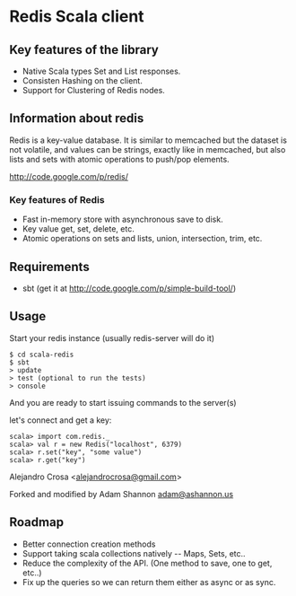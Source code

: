 # Redis Scala client

## Key features of the library

- Native Scala types Set and List responses.
- Consisten Hashing on the client.
- Support for Clustering of Redis nodes.

## Information about redis

Redis is a key-value database. It is similar to memcached but the dataset is not volatile,
and values can be strings, exactly like in memcached, but also lists and sets with atomic
operations to push/pop elements.

http://code.google.com/p/redis/

### Key features of Redis

- Fast in-memory store with asynchronous save to disk.
- Key value get, set, delete, etc.
- Atomic operations on sets and lists, union, intersection, trim, etc.

## Requirements

- sbt (get it at http://code.google.com/p/simple-build-tool/)

## Usage

Start your redis instance (usually redis-server will do it)

    $ cd scala-redis
    $ sbt
    > update
    > test (optional to run the tests)
    > console

And you are ready to start issuing commands to the server(s)

let's connect and get a key:

    scala> import com.redis._
    scala> val r = new Redis("localhost", 6379)
    scala> r.set("key", "some value")
    scala> r.get("key")


Alejandro Crosa <<alejandrocrosa@gmail.com>>

Forked and modified by Adam Shannon <adam@ashannon.us>

## Roadmap

- Better connection creation methods
- Support taking scala collections natively
-- Maps, Sets, etc..
- Reduce the complexity of the API. (One method to save, one to get, etc..)
- Fix up the queries so we can return them either as async or as sync.
